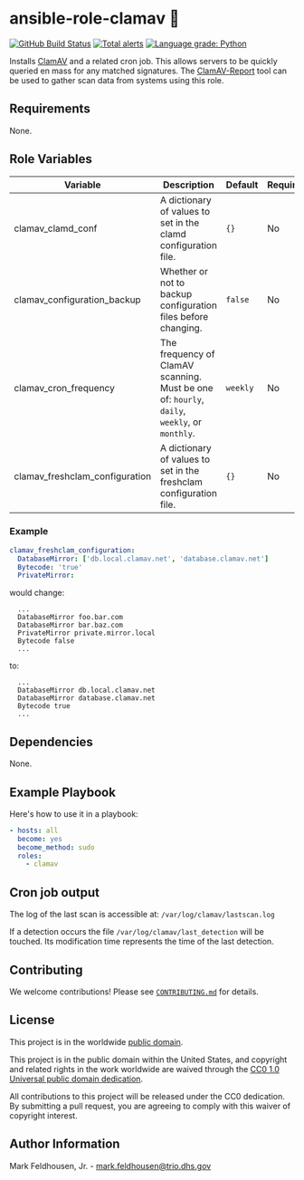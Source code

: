 # ansible-role-clamav 🦪 #

[![GitHub Build Status](https://github.com/cisagov/ansible-role-clamav/workflows/build/badge.svg)](https://github.com/cisagov/ansible-role-clamav/actions)
[![Total alerts](https://img.shields.io/lgtm/alerts/g/cisagov/ansible-role-clamav.svg?logo=lgtm&logoWidth=18)](https://lgtm.com/projects/g/cisagov/ansible-role-clamav/alerts/)
[![Language grade: Python](https://img.shields.io/lgtm/grade/python/g/cisagov/ansible-role-clamav.svg?logo=lgtm&logoWidth=18)](https://lgtm.com/projects/g/cisagov/ansible-role-clamav/context:python)

Installs [ClamAV](https://www.clamav.net) and a related cron job.
This allows servers to be quickly queried en mass for any matched
signatures.  The
[ClamAV-Report](https://github.com/cisagov/clamav-report) tool can be
used to gather scan data from systems using this role.

## Requirements ##

None.

## Role Variables ##

| Variable | Description | Default | Required |
|----------|-------------|---------|----------|
| clamav_clamd_conf | A dictionary of values to set in the clamd configuration file. | `{}` | No |
| clamav_configuration_backup | Whether or not to backup configuration files before changing. | `false` | No |
| clamav_cron_frequency | The frequency of ClamAV scanning.  Must be one of: `hourly`, `daily`, `weekly`, or `monthly`. | `weekly` | No |
| clamav_freshclam_configuration | A dictionary of values to set in the freshclam configuration file. | `{}` | No |

### Example ###

```yaml
clamav_freshclam_configuration:
  DatabaseMirror: ['db.local.clamav.net', 'database.clamav.net']
  Bytecode: 'true'
  PrivateMirror:
```

would change:

```properties
  ...
  DatabaseMirror foo.bar.com
  DatabaseMirror bar.baz.com
  PrivateMirror private.mirror.local
  Bytecode false
  ...
```

to:

```properties
  ...
  DatabaseMirror db.local.clamav.net
  DatabaseMirror database.clamav.net
  Bytecode true
  ...
```

## Dependencies ##

None.

## Example Playbook ##

Here's how to use it in a playbook:

```yaml
- hosts: all
  become: yes
  become_method: sudo
  roles:
    - clamav
```

## Cron job output ##

The log of the last scan is accessible at: `/var/log/clamav/lastscan.log`

If a detection occurs the file `/var/log/clamav/last_detection` will be touched.
Its modification time represents the time of the last detection.

## Contributing ##

We welcome contributions!  Please see [`CONTRIBUTING.md`](CONTRIBUTING.md) for
details.

## License ##

This project is in the worldwide [public domain](LICENSE).

This project is in the public domain within the United States, and
copyright and related rights in the work worldwide are waived through
the [CC0 1.0 Universal public domain
dedication](https://creativecommons.org/publicdomain/zero/1.0/).

All contributions to this project will be released under the CC0
dedication. By submitting a pull request, you are agreeing to comply
with this waiver of copyright interest.

## Author Information ##

Mark Feldhousen, Jr. - <mark.feldhousen@trio.dhs.gov>
